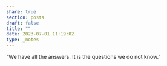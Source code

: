 ```yaml
---
share: true
section: posts
draft: false
title: ""
date: 2023-07-01 11:19:02
type: _notes
---
```


“We have all the answers. It is the questions we do not know.”
